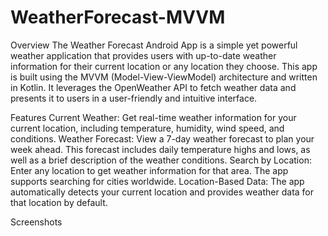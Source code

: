 # WeatherForecast-MVVM
Overview
The Weather Forecast Android App is a simple yet powerful weather application that provides users with up-to-date weather information for their current location or any
location they choose. This app is built using the MVVM (Model-View-ViewModel) architecture and written in Kotlin. It leverages the OpenWeather API to fetch weather 
data and presents it to users in a user-friendly and intuitive interface.

Features
Current Weather: Get real-time weather information for your current location, including temperature, humidity, wind speed, and conditions.
Weather Forecast: View a 7-day weather forecast to plan your week ahead. This forecast includes daily temperature highs and lows, as well as a brief description of 
the weather conditions.
Search by Location: Enter any location to get weather information for that area. The app supports searching for cities worldwide.
Location-Based Data: The app automatically detects your current location and provides weather data for that location by default.

Screenshots
